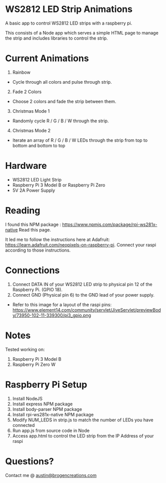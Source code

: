 # WS2812 LED Strip Animations

A basic app to control WS2812 LED strips with a raspberry pi. 

This consists of a Node app which serves a simple HTML page to manage the strip and includes libraries to control the strip.

# Current Animations

1) Rainbow
  - Cycle through all colors and pulse through strip.

2) Fade 2 Colors
  - Choose 2 colors and fade the strip between them.

3) Christmas Mode 1
  - Randomly cycle R / G / B / W through the strip.

4) Christmas Mode 2
  - Iterate an array of R / G / B / W LEDs through the strip from top to bottom and bottom to top

# Hardware 

- WS2812 LED Light Strip
- Raspberry Pi 3 Model B or Raspberry Pi Zero
- 5V 2A Power Supply

# Reading 

I found this NPM package : https://www.npmjs.com/package/rpi-ws281x-native
Read this page. 

It led me to follow the instructions here at Adafruit: https://learn.adafruit.com/neopixels-on-raspberry-pi. 
Connect your raspi according to those instructions. 

# Connections 

1) Connect DATA IN of your WS2812 LED strip to physical pin 12 of the Raspberry Pi. (GPIO 18).
2) Connect GND (Physical pin 6) to the GND lead of your power supply. 
- Refer to this image for a layout of the raspi pins: https://www.element14.com/community/servlet/JiveServlet/previewBody/73950-102-11-339300/pi3_gpio.png

# Notes 

Tested working on: 
  1) Raspberry Pi 3 Model B
  2) Raspberry Pi Zero W

# Raspberry Pi Setup

1) Install NodeJS
2) Install express NPM package
3) Install body-parser NPM package
4) Install rpi-ws281x-native NPM package
5) Modify NUM_LEDS in strip.js to match the number of LEDs you have connected
5) Run app.js from source code in Node
6) Access app.html to control the LED strip from the IP Address of your raspi


# Questions? 

Contact me @ austin@brogencreations.com